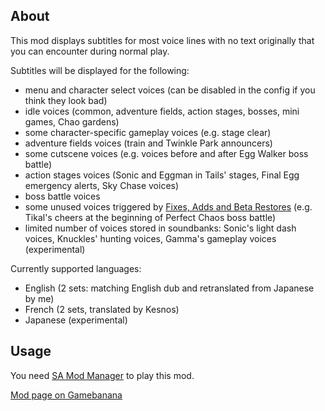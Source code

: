 ## About

This mod displays subtitles for most voice lines with no text originally that you can encounter during normal play.

Subtitles will be displayed for the following:
* menu and character select voices (can be disabled in the config if you think they look bad)
* idle voices (common, adventure fields, action stages, bosses, mini games, Chao gardens)
* some character-specific gameplay voices (e.g. stage clear)
* adventure fields voices (train and Twinkle Park announcers)
* some cutscene voices (e.g. voices before and after Egg Walker boss battle)
* action stages voices (Sonic and Eggman in Tails' stages, Final Egg emergency alerts, Sky Chase voices)
* boss battle voices
* some unused voices triggered by [Fixes, Adds and Beta Restores](https://gamebanana.com/mods/49976) (e.g. Tikal's cheers at the beginning of Perfect Chaos boss battle)
* limited number of voices stored in soundbanks: Sonic's light dash voices, Knuckles' hunting voices, Gamma's gameplay voices (experimental)

Currently supported languages:
* English (2 sets: matching English dub and retranslated from Japanese by me)
* French (2 sets, translated by Kesnos)
* Japanese (experimental)

## Usage

You need [SA Mod Manager](https://gamebanana.com/tools/15436) to play this mod.

[Mod page on Gamebanana](https://gamebanana.com/mods/499212)
